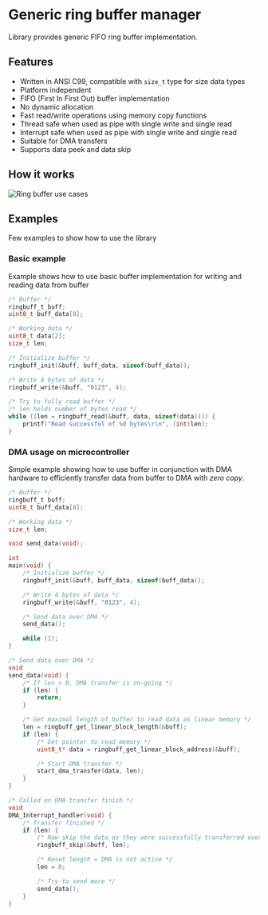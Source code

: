 # Generic ring buffer manager

Library provides generic FIFO ring buffer implementation.

## Features

- Written in ANSI C99, compatible with `size_t` type for size data types
- Platform independent
- FIFO (First In First Out) buffer implementation
- No dynamic allocation
- Fast read/write operations using memory copy functions
- Thread safe when used as pipe with single write and single read
- Interrupt safe when used as pipe with single write and single read
- Suitable for DMA transfers
- Supports data peek and data skip

## How it works

![Ring buffer use cases](https://raw.githubusercontent.com/MaJerle/ringbuff/master/docs/buff_empty.svg?sanitize=true)

## Examples

Few examples to show how to use the library

### Basic example

Example shows how to use basic buffer implementation for writing and reading data from buffer

```c
/* Buffer */
ringbuff_t buff;
uint8_t buff_data[8];

/* Working data */
uint8_t data[2];
size_t len;

/* Initialize buffer */
ringbuff_init(&buff, buff_data, sizeof(buff_data));

/* Write 4 bytes of data */
ringbuff_write(&buff, "0123", 4);

/* Try to fully read buffer */
/* len holds number of bytes read */
while ((len = ringbuff_read(&buff, data, sizeof(data)))) {
    printf("Read successful of %d bytes\r\n", (int)len);
}
```

### DMA usage on microcontroller

Simple example showing how to use buffer in conjunction with DMA hardware
to efficiently transfer data from buffer to DMA with *zero copy*.

```c
/* Buffer */
ringbuff_t buff;
uint8_t buff_data[8];

/* Working data */
size_t len;

void send_data(void);

int
main(void) {
    /* Initialize buffer */
    ringbuff_init(&buff, buff_data, sizeof(buff_data));

    /* Write 4 bytes of data */
    ringbuff_write(&buff, "0123", 4);

    /* Send data over DMA */
    send_data();

    while (1);
}

/* Send data over DMA */
void
send_data(void) {
    /* If len > 0, DMA transfer is on-going */
    if (len) {
        return;
    }

    /* Get maximal length of buffer to read data as linear memory */
    len = ringbuff_get_linear_block_length(&buff);
    if (len) {
        /* Get pointer to read memory */
        uint8_t* data = ringbuff_get_linear_block_address(&buff);

        /* Start DMA transfer */
        start_dma_transfer(data, len);
    }
}

/* Called on DMA transfer finish */
void
DMA_Interrupt_handler(void) {
    /* Transfer finished */
    if (len) {
        /* Now skip the data as they were successfully transferred over DMA */
        ringbuff_skip(&buff, len);

        /* Reset length = DMA is not active */
        len = 0;

        /* Try to send more */
        send_data();
    }
}

```